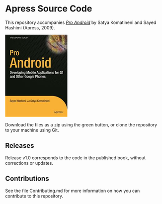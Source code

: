 # Apress Source Code

This repository accompanies [*Pro Android*](http://www.apress.com/9781430215967) by Satya Komatineni and Sayed Hashimi (Apress, 2009).

![Cover image](9781430215967.jpg)

Download the files as a zip using the green button, or clone the repository to your machine using Git.

## Releases

Release v1.0 corresponds to the code in the published book, without corrections or updates.

## Contributions

See the file Contributing.md for more information on how you can contribute to this repository.
